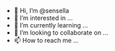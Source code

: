 - 👋 Hi, I’m @sensella
- 👀 I’m interested in ...
- 🌱 I’m currently learning ...
- 💞️ I’m looking to collaborate on ...
- 📫 How to reach me ...

<!---
sensella/sensella is a ✨ special ✨ repository because its `README.md` (this file) appears on your GitHub profile.
You can click the Preview link to take a look at your changes.
--->
